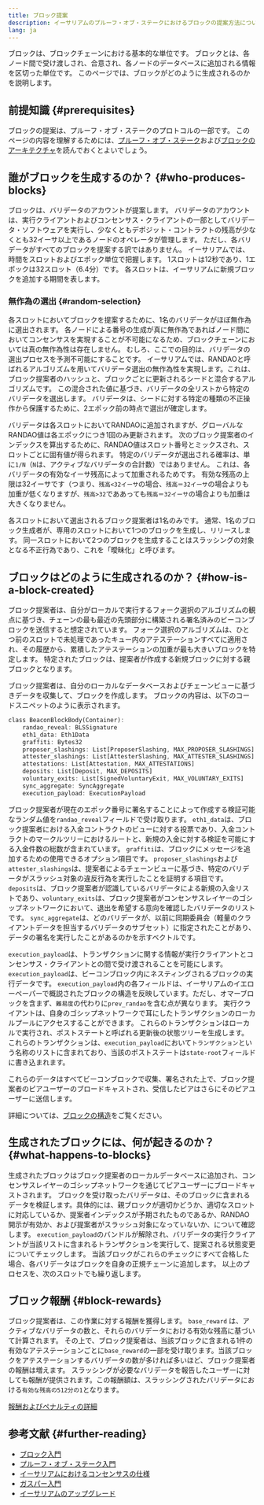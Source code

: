 ```yaml
---
title: ブロック提案
description: イーサリアムのプルーフ・オブ・ステークにおけるブロックの提案方法についての説明
lang: ja
---
```


ブロックは、ブロックチェーンにおける基本的な単位です。 ブロックとは、各ノード間で受け渡しされ、合意され、各ノードのデータベースに追加される情報を区切った単位です。 このページでは、ブロックがどのように生成されるのかを説明します。

## 前提知識 {#prerequisites}

ブロックの提案は、プルーフ・オブ・ステークのプロトコルの一部です。 このページの内容を理解するためには、[プルーフ・オブ・ステーク](/developers/docs/consensus-mechanisms/pos/)および[ブロックのアーキテクチャ](/developers/docs/blocks/)を読んでおくとよいでしょう。

## 誰がブロックを生成するのか？ {#who-produces-blocks}

ブロックは、バリデータのアカウントが提案します。 バリデータのアカウントは、実行クライアントおよびコンセンサス・クライアントの一部としてバリデータ・ソフトウェアを実行し、少なくともデポジット・コントラクトの残高が少なくとも32イーサ以上であるノードのオペレータが管理します。 ただし、各バリデータがすべてのブロックを提案する訳ではありません。 イーサリアムでは、時間をスロットおよびエポック単位で把握します。 1スロットは12秒であり、1エポックは32スロット（6.4分）です。 各スロットは、イーサリアムに新規ブロックを追加する期間を表します。

### 無作為の選出 {#random-selection}

各スロットにおいてブロックを提案するために、1名のバリデータがほぼ無作為に選出されます。 各ノードによる番号の生成が真に無作為であればノード間においてコンセンサスを実現することが不可能になるため、ブロックチェーンにおいては真の無作為性は存在しません。 むしろ、ここでの目的は、バリデータの選出プロセスを予測不可能にすることです。 イーサリアムでは、RANDAOと呼ばれるアルゴリズムを用いてバリデータ選出の無作為性を実現します。これは、ブロック提案者のハッシュと、ブロックごとに更新されるシードと混合するアルゴリズムです。 この混合された値に基づき、バリデータの全リストから特定のバリデータを選出します。 バリデータは、シードに対する特定の種類の不正操作から保護するために、2エポック前の時点で選出が確定します。

バリデータは各スロットにおいてRANDAOに追加されますが、グローバルなRANDAO値は各エポックにつき1回のみ更新されます。 次のブロック提案者のインデックスを算出するために、RANDAO値はスロット番号とミックスされ、スロットごとに固有値が得られます。 特定のバリデータが選出される確率は、単に`1/N`（`N`は、アクティブなバリデータの合計数）ではありません。 これは、各バリデータの有効なイーサ残高によって加重されるためです。 有効な残高の上限は32イーサです（つまり、`残高<32イーサ`の場合、`残高＝32イーサ`の場合よりも加重が低くなりますが、`残高>32`でああっても`残高＝32イーサ`の場合よりも加重は大きくなりません。

各スロットにおいて選出されるブロック提案者は1名のみです。 通常、1名のブロック生成者が、専用のスロットにおいて1つのブロックを生成し、リリースします。 同一スロットにおいて2つのブロックを生成することはスラッシングの対象となる不正行為であり、これを「曖昧化」と呼びます。

## ブロックはどのように生成されるのか？ {#how-is-a-block-created}

ブロック提案者は、自分がローカルで実行するフォーク選択のアルゴリズムの観点に基づき、チェーンの最も最近の先頭部分に構築される署名済みのビーコンブロックを送信すると想定されています。 フォーク選択のアルゴリズムは、ひとつ前のスロットで未処理であったキュー内のアテステーションすべてに適用され、その履歴から、累積したアテステーションの加重が最も大きいブロックを特定します。 特定されたブロックは、提案者が作成する新規ブロックに対する親ブロックとなります。

ブロック提案者は、自分のローカルなデータベースおよびチェーンビューに基づきデータを収集して、ブロックを作成します。 ブロックの内容は、以下のコードスニペットのように表示されます。

```rust
class BeaconBlockBody(Container):
    randao_reveal: BLSSignature
    eth1_data: Eth1Data
    graffiti: Bytes32
    proposer_slashings: List[ProposerSlashing, MAX_PROPOSER_SLASHINGS]
    attester_slashings: List[AttesterSlashing, MAX_ATTESTER_SLASHINGS]
    attestations: List[Attestation, MAX_ATTESTATIONS]
    deposits: List[Deposit, MAX_DEPOSITS]
    voluntary_exits: List[SignedVoluntaryExit, MAX_VOLUNTARY_EXITS]
    sync_aggregate: SyncAggregate
    execution_payload: ExecutionPayload
```

ブロック提案者が現在のエポック番号に署名することによって作成する検証可能なランダム値を`randao_reveal`フィールドで受け取ります。 `eth1_data`は、ブロック提案者における入金コントラクトのビューに対する投票であり、入金コントラクトのマークルツリーにおけるルートと、新規の入金に対する検証を可能にする入金件数の総数が含まれています。 `graffiti`は、ブロックにメッセージを追加するための使用できるオプション項目です。 `proposer_slashings`および `attester_slashings`は、提案者によるチェーンビューに基づき、特定のバリデータがスラッシュ対象の違反行為を実行したことを証明する項目です。 `deposits`は、ブロック提案者が認識しているバリデータによる新規の入金リストであり、`voluntary_exits`は、ブロック提案者がコンセンサスレイヤーのゴシップネットワークにおいて、退出を希望する意向を確認したバリデータのリストです。 `sync_aggregate`は、どのバリデータが、以前に同期委員会（軽量のクライアントデータを担当するバリデータのサブセット）に指定されたことがあり、データの署名を実行したことがあるのかを示すベクトルです。

`execution_payload`は、トランザクションに関する情報が実行クライアントとコンセンサス・クライアントとの間で受け渡されることを可能にします。 `execution_payload`は、ビーコンブロック内にネスティングされるブロックの実行データです。 `execution_payload`内の各フィールドは、イーサリアムのイエローペーパーで概説されたブロックの構造を反映しています。ただし、オマーブロックを含まず、`難易度`の代わりに`prev_randao`を含む点が異なります。 実行クライアントは、自身のゴシップネットワークで耳にしたトランザクションのローカルプールにアクセスすることができます。 これらのトランザクションはローカルで実行され、ポストステートと呼ばれる更新後の状態ツリーを生成します。 これらのトランザクションは、`execution_payload`において`トランザクション`という名称のリストに含まれており、当該のポストステートは`state-root`フィールドに書き込まれます。

これらのデータはすべてビーコンブロックで収集、署名された上で、ブロック提案者のピアユーザーのブロードキャストされ、受信したピアはさらにそのピアユーザーに送信します。

詳細については、[ブロックの構造](/developers/docs/blocks)をご覧ください。

## 生成されたブロックには、何が起きるのか？ {#what-happens-to-blocks}

生成されたブロックはブロック提案者のローカルデータベースに追加され、コンセンサスレイヤーのゴシップネットワークを通じてピアユーザーにブロードキャストされます。 ブロックを受け取ったバリデータは、そのブロックに含まれるデータを検証します。具体的には、親ブロックが適切かどうか、適切なスロットに対応しているか、提案者インデックスが予期されたものであるか、RANDAO開示が有効か、および提案者がスラッシュ対象になっていないか、について確認します。 `execution_payload`のバンドルが解除され、バリデータの実行クライアントが当該リストに含まれるトランザクションを実行して、提案される状態変更についてチェックします。 当該ブロックがこれらのチェックにすべて合格した場合、各バリデータはブロックを自身の正規チェーンに追加します。 以上のプロセスを、次のスロットでも繰り返します。

## ブロック報酬 {#block-rewards}

ブロック提案者は、この作業に対する報酬を獲得します。 `base_reward` は、アクティブなバリデータの数と、それらのバリデータにおける有効な残高に基づいて計算されます。 その上で、ブロック提案者は、当該ブロックに含まれる1件の有効なアテステーションごとに`base_reward`の一部を受け取ります。当該ブロックをアテステーションするバリデータの数が多ければ多いほど、ブロック提案者の報酬は増えます。 スラッシングが必要なバリデータを報告したユーザーに対しても報酬が提供されます。この報酬額は、スラッシングされたバリデータにおける`有効な残高の512分の1`となります。

[報酬およびペナルティの詳細](/developers/docs/consensus-mechanisms/pos/rewards-and-penalties)

## 参考文献 {#further-reading}

- [ブロック入門](/developers/docs/blocks/)
- [プルーフ・オブ・ステーク入門](/developers/docs/consensus-mechanisms/pos/)
- [イーサリアムにおけるコンセンサスの仕様](https://github.com/ethereum/consensus-specs)
- [ガスパー入門](/developers/docs/consensus-mechanisms/pos/)
- [イーサリアムのアップグレード](https://eth2book.info/)
